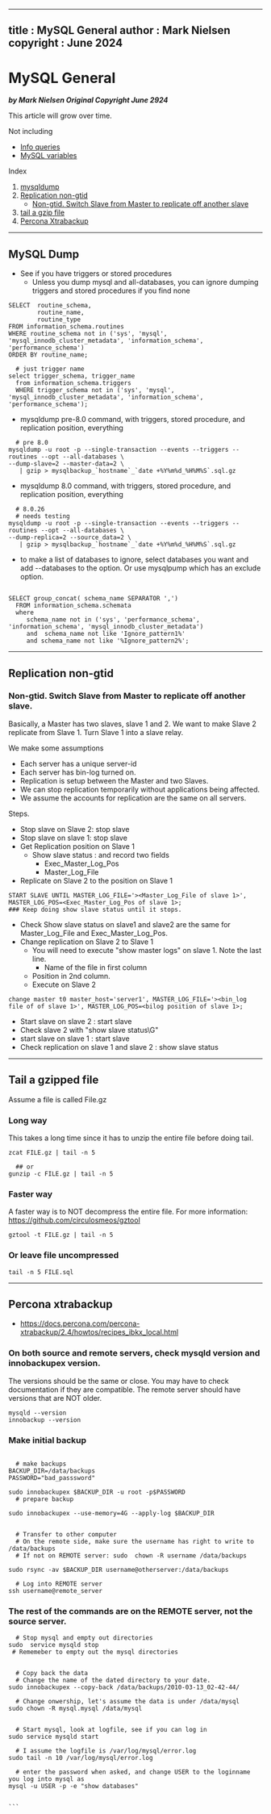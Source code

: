 
---
title : MySQL General
author : Mark Nielsen
copyright : June 2024 
---


MySQL General
==============================

_**by Mark Nielsen
Original Copyright June 2924**_

This article will grow over time. 

Not including

* [Info queries](info_queries.md)
* [MySQL variables](MySQL_variables.md)

Index

1. [mysqldump](#mysqldump)
2. [Replication non-gtid ](#replication)
    * [Non-gtid. Switch Slave from Master to replicate off another slave](#switchSlave)
3. [tail a gzip file](#tailgzip)
4. [Percona Xtrabackup](#p) 

* * *

<a name=mysqldump></a>MySQL Dump
-----

* See if you have triggers or stored procedures
   * Unless you dump mysql and all-databases, you can ignore dumping triggers and stored procedures if you find none
```
SELECT  routine_schema,  
        routine_name,  
        routine_type 
FROM information_schema.routines 
WHERE routine_schema not in ('sys', 'mysql', 'mysql_innodb_cluster_metadata', 'information_schema', 'performance_schema') 
ORDER BY routine_name;

  # just trigger name
select trigger_schema, trigger_name
  from information_schema.triggers
  WHERE trigger_schema not in ('sys', 'mysql', 'mysql_innodb_cluster_metadata', 'information_schema', 'performance_schema');
```

* mysqldump pre-8.0 command, with triggers, stored procedure, and replication position, everything
```
  # pre 8.0
mysqldump -u root -p --single-transaction --events --triggers --routines --opt --all-databases \
--dump-slave=2 --master-data=2 \
   | gzip > mysqlbackup_`hostname`_`date +%Y%m%d_%H%M%S`.sql.gz 

```

* mysqldump 8.0 command, with triggers, stored procedure, and replication position, everything
```
  # 8.0.26
  # needs testing
mysqldump -u root -p --single-transaction --events --triggers --routines --opt --all-databases \
--dump-replica=2 --source_data=2 \
   | gzip > mysqlbackup_`hostname`_`date +%Y%m%d_%H%M%S`.sql.gz

```



* to make a list of databases to ignore, select databases you want and add --databases to the option. Or use mysqlpump which has an exclude option.
```

SELECT group_concat( schema_name SEPARATOR ',')
  FROM information_schema.schemata
  where
     schema_name not in ('sys', 'performance_schema', 'information_schema', 'mysql_innodb_cluster_metadata')
     and  schema_name not like 'Ignore_pattern1%'
     and schema_name not like '%Ignore_pattern2%';

```


* * *

<a name=replication></a>Replication non-gtid
-----

<a name=switchSlave></a>
### Non-gtid. Switch Slave from Master to replicate off another slave.

Basically, a Master has two slaves, slave 1 and 2. We want to make Slave 2 replicate from Slave 1. Turn Slave 1 into a slave relay.


We make some assumptions
* Each server has a unique server-id
* Each server has bin-log turned on.
* Replication is setup between the Master and two Slaves.
* We can stop replication temporarily without applications being affected.
* We assume the accounts for replication are the same on all servers.

Steps.
* Stop slave on Slave 2: stop slave
* Stop slave on slave 1: stop slave
* Get Replication position on Slave 1
    * Show slave status : and record two fields
       * Exec_Master_Log_Pos
       * Master_Log_File
* Replicate on Slave 2 to the position on Slave 1
```
START SLAVE UNTIL MASTER_LOG_FILE='><Master_Log_File of slave 1>', MASTER_LOG_POS=<Exec_Master_Log_Pos of slave 1>;
### Keep doing show slave status until it stops. 

```
* Check Show slave status on slave1 and slave2 are the same for Master_Log_File and Exec_Master_Log_Pos.
* Change replication on Slave 2 to Slave 1
    * You will need to execute "show master logs" on slave 1. Note the last line. 
        * Name of the file in first column
	* Position in 2nd column. 
    * Execute on Slave 2
```
change master t0 master_host='server1', MASTER_LOG_FILE='><bin_log file of of slave 1>', MASTER_LOG_POS=<bilog position of slave 1>;
```
* Start slave on slave 2 : start slave
* Check slave 2 with "show slave status\G"
* start slave on slave 1 : start slave
* Check replication on slave 1 and slave 2 : show slave status
    

* * *
<a name=tailgzip></a>Tail a gzipped file
-----

Assume a file is called File.gz

### Long way
This takes a long time since it has to unzip the entire file before doing tail.

```
zcat FILE.gz | tail -n 5

  ## or
gunzip -c FILE.gz | tail -n 5

```

### Faster way
A faster way is to NOT decompress the entire file.
For more information: https://github.com/circulosmeos/gztool

```
gztool -t FILE.gz | tail -n 5

```

### Or leave file uncompressed
```
tail -n 5 FILE.sql
```

* * *

<a name=p></a>Percona xtrabackup
-----


* https://docs.percona.com/percona-xtrabackup/2.4/howtos/recipes_ibkx_local.html


### On both source and remote servers, check mysqld version and innobackupex version.

The versions should be the same or close. You may have to check documentation if they are compatible. The remote server should have versions that are NOT older.

```
mysqld --version
innobackup --version

```


### Make initial backup
```

  # make backups
BACKUP_DIR=/data/backups
PASSWORD="bad_passsword"

sudo innobackupex $BACKUP_DIR -u root -p$PASSWORD
  # prepare backup

sudo innobackupex --use-memory=4G --apply-log $BACKUP_DIR


  # Transfer to other computer
  # On the remote side, make sure the username has right to write to /data/backups
  # If not on REMOTE server: sudo  chown -R username /data/backups

sudo rsync -av $BACKUP_DIR username@otherserver:/data/backups

  # Log into REMOTE server
ssh username@remote_server

```
### The rest of the commands are on the REMOTE server, not the source server. 

````
  # Stop mysql and empty out directories
sudo  service mysqld stop
 # Rememeber to empty out the mysql directories


  # Copy back the data
  # Change the name of the dated directory to your date. 
sudo innobackupex --copy-back /data/backups/2010-03-13_02-42-44/

  # Change onwership, let's assume the data is under /data/mysql
sudo chown -R mysql.mysql /data/mysql


  # Start mysql, look at logfile, see if you can log in
sudo service mysqld start

  # I assume the logfile is /var/log/mysql/error.log
sudo tail -n 10 /var/log/mysql/error.log

  # enter the password when asked, and change USER to the loginname you log into mysql as
mysql -u USER -p -e "show databases"


```